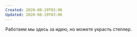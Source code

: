 ```yaml
---
Created: 2020-08-19T03:06
Updated: 2020-08-19T03:06
---
```

Работаем мы здесь за идею, но можете украсть степлер.